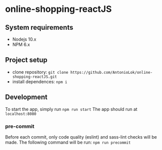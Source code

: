 # online-shopping-reactJS

## System requirements
* Nodejs 10.x
* NPM 6.x

## Project setup
* clone repository: `git clone https://github.com/AntonioLok/online-shopping-reactJS.git`
* install dependences: `npm i`

## Development
To start the app, simply run `npm run start`
The app should run at `localhost:8080`

### pre-commit
Before each commit, only code quality (eslint) and sass-lint checks will be made. 
The following command will be run:
`npm run precommit`